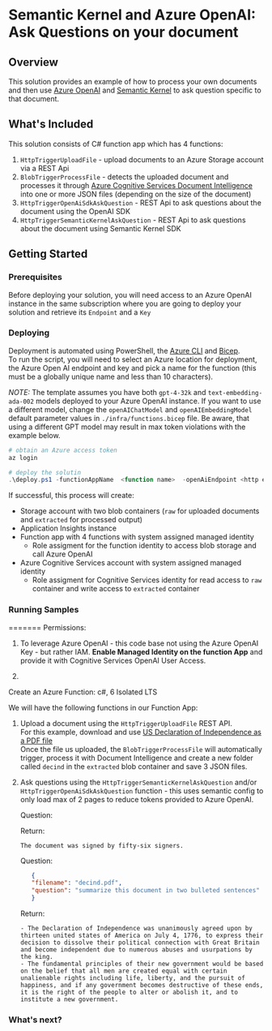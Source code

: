 # Semantic Kernel and Azure OpenAI: Ask Questions on your document


## Overview

This solution provides an example of how to process your own documents and then use [Azure OpenAI](https://azure.microsoft.com/en-us/products/ai-services/openai-service) and [Semantic Kernel](https://learn.microsoft.com/en-us/semantic-kernel/overview/) to ask question specific to that document.

## What's Included

 This solution consists of C# function app which has 4 functions:

   1. `HttpTriggerUploadFile` - upload documents to an Azure Storage account via a REST Api
   2. `BlobTriggerProcessFile` - detects the uploaded document and processes it through [Azure Cognitive Services Document Intelligence](https://learn.microsoft.com/en-us/azure/ai-services/document-intelligence/overview?view=doc-intel-3.1.0) into one or more JSON files (depending on the size of the document)
   3. `HttpTriggerOpenAiSdkAskQuestion` - REST Api to ask questions about the document using the OpenAI SDK
   4. `HttpTriggerSemanticKernelAskQuestion` - REST Api to ask questions about the document using Semantic Kernel SDK

## Getting Started

### Prerequisites

Before deploying your solution, you will need access to an Azure OpenAI instance in the same subscription where you are going to deploy your solution and retrieve its `Endpoint` and a `Key`

### Deploying

Deployment is automated using PowerShell, the [Azure CLI](https://learn.microsoft.com/en-us/cli/azure/) and [Bicep](https://learn.microsoft.com/en-us/azure/azure-resource-manager/bicep/).\
To run the script, you will need to select an Azure location for deployment, the Azure Open AI endpoint and key and pick a name for the function (this must be a globally unique name and less than 10 characters).

*NOTE:* The template assumes you have both `gpt-4-32k` and `text-embedding-ada-002` models deployed to your Azure OpenAI instance. If you want to use a different model, change the `openAIChatModel` and `openAIEmbeddingModel` default parameter values in `./infra/functions.bicep` file. Be aware, that using a different GPT model may result in max token violations with the example below.

``` powershell
# obtain an Azure access token
az login

# deploy the solutin
.\deploy.ps1 -functionAppName  <function name>  -openAiEndpoint <http endpoint value> -openAiKey <openai key> -location <azure location>
```

If successful, this process will create:

- Storage account with two blob containers (`raw` for uploaded documents and `extracted` for processed output)
- Application Insights instance
- Function app with 4 functions with system assigned managed identity
  - Role assigment for the function identity to access blob storage and call Azure OpenAI
- Azure Cognitive Services account with system assigned managed identity
  - Role assigment for Cognitive Services identity for read access to `raw` container and write access to `extracted` container

### Running Samples
=======
Permissions:
1. To leverage Azure OpenAI - this code base not using the Azure OpenAI Key - but rather IAM.  **Enable Managed Identity on the function App** and provide it with Cognitive Services OpenAI User Access.

2. 

Create an Azure Function: c#, 6 Isolated LTS 


We will have the following functions in our Function App:

1. Upload a document using the `HttpTriggerUploadFile` REST API. \
For this example, download and use [US Declaration of Independence as a PDF file](https://uscode.house.gov/download/annualhistoricalarchives/pdf/OrganicLaws2006/decind.pdf) \
Once the file us uploaded, the `BlobTriggerProcessFile` will automatically trigger, process it with Document Intelligence and create a new folder called `decind` in the `extracted` blob container and save 3 JSON files.

2. Ask questions using the `HttpTriggerSemanticKernelAskQuestion` and/or `HttpTriggerOpenAiSdkAskQuestion` function - this uses semantic config to only load max of 2 pages to reduce tokens provided to Azure OpenAI.

   Question:

      Return:

      ``` text
      The document was signed by fifty-six signers.
      ```

   Question:

   ``` json
      {
      "filename": "decind.pdf",
      "question": "summarize this document in two bulleted sentences"
      }
   ```

   Return:

   ``` text
   - The Declaration of Independence was unanimously agreed upon by thirteen united states of America on July 4, 1776, to express their decision to dissolve their political connection with Great Britain and become independent due to numerous abuses and usurpations by the king.
   - The fundamental principles of their new government would be based on the belief that all men are created equal with certain unalienable rights including life, liberty, and the pursuit of happiness, and if any government becomes destructive of these ends, it is the right of the people to alter or abolish it, and to institute a new government.
   ```

### What's next?

